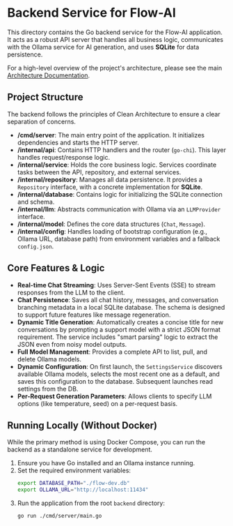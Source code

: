 
# Backend Service for Flow-AI

This directory contains the Go backend service for the Flow-AI application. It acts as a robust API server that handles all business logic, communicates with the Ollama service for AI generation, and uses **SQLite** for data persistence.

For a high-level overview of the project's architecture, please see the main [Architecture Documentation](../DOCUMENTATION.md).

## Project Structure

The backend follows the principles of Clean Architecture to ensure a clear separation of concerns.

- **/cmd/server**: The main entry point of the application. It initializes dependencies and starts the HTTP server.
- **/internal/api**: Contains HTTP handlers and the router (`go-chi`). This layer handles request/response logic.
- **/internal/service**: Holds the core business logic. Services coordinate tasks between the API, repository, and external services.
- **/internal/repository**: Manages all data persistence. It provides a `Repository` interface, with a concrete implementation for **SQLite**.
- **/internal/database**: Contains logic for initializing the SQLite connection and schema.
- **/internal/llm**: Abstracts communication with Ollama via an `LLMProvider` interface.
- **/internal/model**: Defines the core data structures (`Chat`, `Message`).
- **/internal/config**: Handles loading of bootstrap configuration (e.g., Ollama URL, database path) from environment variables and a fallback `config.json`.

## Core Features & Logic

- **Real-time Chat Streaming**: Uses Server-Sent Events (SSE) to stream responses from the LLM to the client.
- **Chat Persistence**: Saves all chat history, messages, and conversation branching metadata in a local SQLite database. The schema is designed to support future features like message regeneration.
- **Dynamic Title Generation**: Automatically creates a concise title for new conversations by prompting a support model with a strict JSON format requirement. The service includes "smart parsing" logic to extract the JSON even from noisy model outputs.
- **Full Model Management**: Provides a complete API to list, pull, and delete Ollama models.
- **Dynamic Configuration**: On first launch, the `SettingsService` discovers available Ollama models, selects the most recent one as a default, and saves this configuration to the database. Subsequent launches read settings from the DB.
- **Per-Request Generation Parameters**: Allows clients to specify LLM options (like temperature, seed) on a per-request basis.

## Running Locally (Without Docker)

While the primary method is using Docker Compose, you can run the backend as a standalone service for development.

1.  Ensure you have Go installed and an Ollama instance running.
2.  Set the required environment variables:
    ```sh
    export DATABASE_PATH="./flow-dev.db"
    export OLLAMA_URL="http://localhost:11434"
    ```
3.  Run the application from the root `backend` directory:
    ```sh
    go run ./cmd/server/main.go
    ```
